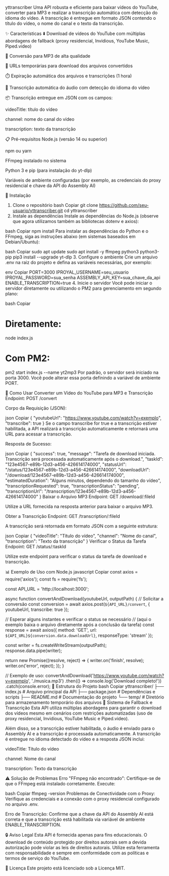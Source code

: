 yttranscriber
Uma API robusta e eficiente para baixar vídeos do YouTube, converter para MP3 e realizar a transcrição automática com detecção do idioma do vídeo. A transcrição é entregue em formato JSON contendo o título do vídeo, o nome do canal e o texto da transcrição.



✨ Características
⬇️ Download de vídeos do YouTube com múltiplas abordagens de fallback (proxy residencial, Invidious, YouTube Music, Piped.video)

🎵 Conversão para MP3 de alta qualidade

🔗 URLs temporárias para download dos arquivos convertidos

⏱️ Expiração automática dos arquivos e transcrições (1 hora)

🔄 Transcrição automática do áudio com detecção do idioma do vídeo

📦 Transcrição entregue em JSON com os campos:

videoTitle: título do vídeo

channel: nome do canal do vídeo

transcription: texto da transcrição

📋 Pré-requisitos
Node.js (versão 14 ou superior)

npm ou yarn

FFmpeg instalado no sistema

Python 3 e pip (para instalação do yt-dlp)

Variáveis de ambiente configuradas (por exemplo, as credenciais do proxy residencial e chave da API do Assembly AI)

🔧 Instalação
1. Clone o repositório
bash
Copiar
git clone https://github.com/seu-usuario/yttranscriber.git
cd yttranscriber
2. Instale as dependências
Instale as dependências do Node.js (observe que agora utilizamos também as bibliotecas dotenv e axios):

bash
Copiar
npm install
Para instalar as dependências do Python e o FFmpeg, siga as instruções abaixo (em sistemas baseados em Debian/Ubuntu):

bash
Copiar
sudo apt update
sudo apt install -y ffmpeg python3 python3-pip
pip3 install --upgrade yt-dlp
3. Configure o ambiente
Crie um arquivo .env na raiz do projeto e defina as variáveis necessárias, por exemplo:

env
Copiar
PORT=3000
IPROYAL_USERNAME=seu_usuario
IPROYAL_PASSWORD=sua_senha
ASSEMBLY_API_KEY=sua_chave_da_api
ENABLE_TRANSCRIPTION=true
4. Inicie o servidor
Você pode iniciar o servidor diretamente ou utilizando o PM2 para gerenciamento em segundo plano:

bash
Copiar
# Diretamente:
node index.js

# Com PM2:
pm2 start index.js --name yt2mp3
Por padrão, o servidor será iniciado na porta 3000. Você pode alterar essa porta definindo a variável de ambiente PORT.

📝 Como Usar
Converter um Vídeo do YouTube para MP3 e Transcrição
Endpoint: POST /convert

Corpo da Requisição (JSON):

json
Copiar
{
  "youtubeUrl": "https://www.youtube.com/watch?v=exemplo",
  "transcribe": true
}
Se o campo transcribe for true e a transcrição estiver habilitada, a API realizará a transcrição automaticamente e retornará uma URL para acessar a transcrição.

Resposta de Sucesso:

json
Copiar
{
  "success": true,
  "message": "Tarefa de download iniciada. Transcrição será processada automaticamente após o download.",
  "taskId": "123e4567-e89b-12d3-a456-426614174000",
  "statusUrl": "/status/123e4567-e89b-12d3-a456-426614174000",
  "downloadUrl": "/download/123e4567-e89b-12d3-a456-426614174000",
  "estimatedDuration": "Alguns minutos, dependendo do tamanho do vídeo",
  "transcriptionRequested": true,
  "transcriptionStatus": "pending",
  "transcriptionUrl": "/transcription/123e4567-e89b-12d3-a456-426614174000"
}
Baixar o Arquivo MP3
Endpoint: GET /download/:fileId

Utilize a URL fornecida na resposta anterior para baixar o arquivo MP3.

Obter a Transcrição
Endpoint: GET /transcription/:fileId

A transcrição será retornada em formato JSON com a seguinte estrutura:

json
Copiar
{
  "videoTitle": "Título do vídeo",
  "channel": "Nome do canal",
  "transcription": "Texto da transcrição"
}
Verificar o Status da Tarefa
Endpoint: GET /status/:taskId

Utilize este endpoint para verificar o status da tarefa de download e transcrição.

📊 Exemplo de Uso com Node.js
javascript
Copiar
const axios = require('axios');
const fs = require('fs');

const API_URL = 'http://localhost:3000';

async function convertAndDownload(youtubeUrl, outputPath) {
  // Solicitar a conversão
  const conversion = await axios.post(`${API_URL}/convert`, { youtubeUrl, transcribe: true });
  
  // Esperar alguns instantes e verificar o status se necessário
  // (aqui o exemplo baixa o arquivo diretamente após a conclusão da tarefa)
  const response = await axios({
    method: 'GET',
    url: `${API_URL}${conversion.data.downloadUrl}`,
    responseType: 'stream'
  });
  
  const writer = fs.createWriteStream(outputPath);
  response.data.pipe(writer);
  
  return new Promise((resolve, reject) => {
    writer.on('finish', resolve);
    writer.on('error', reject);
  });
}

// Exemplo de uso:
convertAndDownload('https://www.youtube.com/watch?v=exemplo', './musica.mp3')
  .then(() => console.log('Download completo!'))
  .catch(console.error);
📁 Estrutura do Projeto
bash
Copiar
yttranscriber/
├── index.js          # Arquivo principal da API
├── package.json      # Dependências e scripts
├── README.md         # Documentação do projeto
└── temp/             # Diretório para armazenamento temporário dos arquivos
🔄 Sistema de Fallback e Transcrição
Esta API utiliza múltiplas abordagens para garantir o download dos vídeos mesmo em cenários com restrições automatizadas (uso de proxy residencial, Invidious, YouTube Music e Piped.video).

Além disso, se a transcrição estiver habilitada, o áudio é enviado para o Assembly AI e a transcrição é processada automaticamente. A transcrição é entregue no idioma detectado do vídeo e a resposta JSON inclui:

videoTitle: Título do vídeo

channel: Nome do canal

transcription: Texto da transcrição

⚠️ Solução de Problemas
Erro "FFmpeg não encontrado":
Certifique-se de que o FFmpeg está instalado corretamente. Execute:

bash
Copiar
ffmpeg -version
Problemas de Conectividade com o Proxy:
Verifique as credenciais e a conexão com o proxy residencial configurado no arquivo .env.

Erro de Transcrição:
Confirme que a chave da API do Assembly AI está correta e que a transcrição está habilitada via variável de ambiente ENABLE_TRANSCRIPTION.

🔒 Aviso Legal
Esta API é fornecida apenas para fins educacionais. O download de conteúdo protegido por direitos autorais sem a devida autorização pode violar as leis de direitos autorais. Utilize esta ferramenta com responsabilidade e sempre em conformidade com as políticas e termos de serviço do YouTube.

📄 Licença
Este projeto está licenciado sob a Licença MIT.

